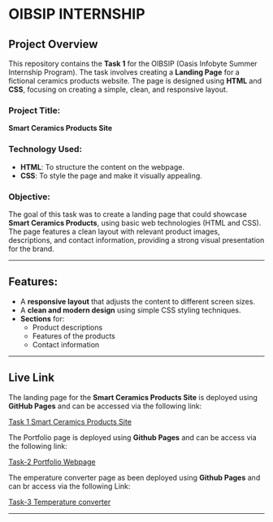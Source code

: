 # OIBSIP INTERNSHIP 

## Project Overview

This repository contains the **Task 1** for the OIBSIP (Oasis Infobyte Summer Internship Program). The task involves creating a **Landing Page** for a fictional ceramics products website. The page is designed using **HTML** and **CSS**, focusing on creating a simple, clean, and responsive layout.

### Project Title:
**Smart Ceramics Products Site**

### Technology Used:
- **HTML**: To structure the content on the webpage.
- **CSS**: To style the page and make it visually appealing.

### Objective:
The goal of this task was to create a landing page that could showcase **Smart Ceramics Products**, using basic web technologies (HTML and CSS). The page features a clean layout with relevant product images, descriptions, and contact information, providing a strong visual presentation for the brand.

---

## Features:
- A **responsive layout** that adjusts the content to different screen sizes.
- A **clean and modern design** using simple CSS styling techniques.
- **Sections** for:
  - Product descriptions
  - Features of the products
  - Contact information
  
---

## Live Link

The landing page for the **Smart Ceramics Products Site** is deployed using **GitHub Pages** and can be accessed via the following link:

[Task 1 Smart Ceramics Products Site ](https://sridharanpalanisamy.github.io/OIBSIP/task-1%20Landing%20Page/)


The Portfolio page is deployed using **Github Pages** and can be access via the following link:

[Task-2 Portfolio Webpage ](https://sridharanpalanisamy.github.io/Task-2-Portfolio-Webpage/)


The emperature converter page as been deployed using **Github Pages** and can br access via the following Link:

[Task-3 Temperature converter ](https://sridharanpalanisamy.github.io/Task-3-Temperature-Converter/)


----





